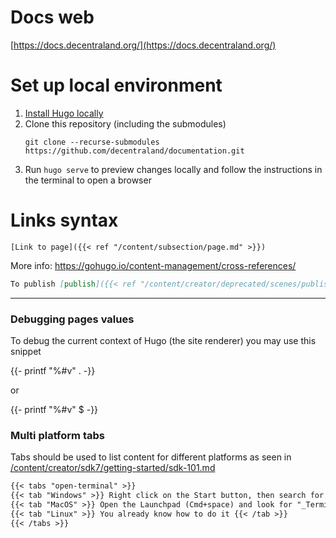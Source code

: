 # Docs web

[https://docs.decentraland.org/](https://docs.decentraland.org/)

# Set up local environment

1. [Install Hugo locally](https://gohugo.io/getting-started/installing/)
2. Clone this repository (including the submodules)
   ```
   git clone --recurse-submodules https://github.com/decentraland/documentation.git
   ```
3. Run `hugo serve` to preview changes locally and follow the instructions in the terminal to open a browser

# Links syntax

`[Link to page]({{< ref "/content/subsection/page.md" >}})`

More info: https://gohugo.io/content-management/cross-references/

```markdown
To publish [publish]({{< ref "/content/creator/deprecated/scenes/publishing/publishing.md" >}}) your scene bla bla bla
```

---

### Debugging pages values

To debug the current context of Hugo (the site renderer) you may use this snippet

{{- printf "%#v" . -}}

or

{{- printf "%#v" $ -}}

### Multi platform tabs

Tabs should be used to list content for different platforms as seen in [/content/creator/sdk7/getting-started/sdk-101.md](/content/creator/sdk7/getting-started/sdk-101.md)

```markdown
{{< tabs "open-terminal" >}}
{{< tab "Windows" >}} Right click on the Start button, then search for "_cmd_" and select the "Command Prompt". {{< /tab >}}
{{< tab "MacOS" >}} Open the Launchpad (Cmd+space) and look for "_Terminal_" {{< /tab >}}
{{< tab "Linux" >}} You already know how to do it {{< /tab >}}
{{< /tabs >}}
```
